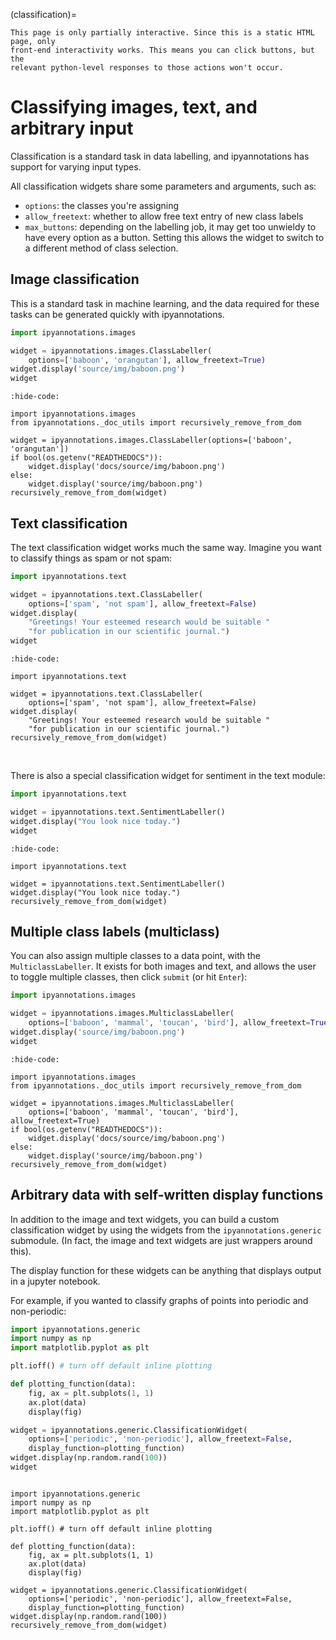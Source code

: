 (classification)=

```{hint}
This page is only partially interactive. Since this is a static HTML page, only
front-end interactivity works. This means you can click buttons, but the
relevant python-level responses to those actions won't occur.
```

# Classifying images, text, and arbitrary input

Classification is a standard task in data labelling, and ipyannotations has
support for varying input types.

All classification widgets share some parameters and arguments, such as:

- `options`: the classes you're assigning
- `allow_freetext`: whether to allow free text entry of new class labels
- `max_buttons`: depending on the labelling job, it may get too unwieldy to
  have every option as a button. Setting this allows the widget to switch to a
  different method of class selection.


## Image classification

This is a standard task in machine learning, and the data required for these
tasks can be generated quickly with ipyannotations.

```python
import ipyannotations.images

widget = ipyannotations.images.ClassLabeller(
    options=['baboon', 'orangutan'], allow_freetext=True)
widget.display('source/img/baboon.png')
widget
```

```{jupyter-execute}
:hide-code:

import ipyannotations.images
from ipyannotations._doc_utils import recursively_remove_from_dom

widget = ipyannotations.images.ClassLabeller(options=['baboon', 'orangutan'])
if bool(os.getenv("READTHEDOCS")):
    widget.display('docs/source/img/baboon.png')
else:
    widget.display('source/img/baboon.png')
recursively_remove_from_dom(widget)
```


## Text classification

The text classification widget works much the same way. Imagine you want to
classify things as spam or not spam:

```python
import ipyannotations.text

widget = ipyannotations.text.ClassLabeller(
    options=['spam', 'not spam'], allow_freetext=False)
widget.display(
    "Greetings! Your esteemed research would be suitable "
    "for publication in our scientific journal.")
widget
```

```{jupyter-execute}
:hide-code:

import ipyannotations.text

widget = ipyannotations.text.ClassLabeller(
    options=['spam', 'not spam'], allow_freetext=False)
widget.display(
    "Greetings! Your esteemed research would be suitable "
    "for publication in our scientific journal.")
recursively_remove_from_dom(widget)
```

<br/>

There is also a special classification widget for sentiment in the text module:

```python
import ipyannotations.text

widget = ipyannotations.text.SentimentLabeller()
widget.display("You look nice today.")
widget
```

```{jupyter-execute}
:hide-code:

import ipyannotations.text

widget = ipyannotations.text.SentimentLabeller()
widget.display("You look nice today.")
recursively_remove_from_dom(widget)
```


## Multiple class labels (multiclass)

You can also assign multiple classes to a data point, with the
`MulticlassLabeller`. It exists for both images and text, and allows the user
to toggle multiple classes, then click `submit` (or hit `Enter`):

```python
import ipyannotations.images

widget = ipyannotations.images.MulticlassLabeller(
    options=['baboon', 'mammal', 'toucan', 'bird'], allow_freetext=True)
widget.display('source/img/baboon.png')
widget
```

```{jupyter-execute}
:hide-code:

import ipyannotations.images
from ipyannotations._doc_utils import recursively_remove_from_dom

widget = ipyannotations.images.MulticlassLabeller(
    options=['baboon', 'mammal', 'toucan', 'bird'], allow_freetext=True)
if bool(os.getenv("READTHEDOCS")):
    widget.display('docs/source/img/baboon.png')
else:
    widget.display('source/img/baboon.png')
recursively_remove_from_dom(widget)
```

## Arbitrary data with self-written display functions

In addition to the image and text widgets, you can build a custom
classification widget by using the widgets from the `ipyannotations.generic`
submodule. (In fact, the image and text widgets are just wrappers around this).

The display function for these widgets can be anything that displays output in
a jupyter notebook.

For example, if you wanted to classify graphs of points into periodic and
non-periodic:

```python
import ipyannotations.generic
import numpy as np
import matplotlib.pyplot as plt

plt.ioff() # turn off default inline plotting

def plotting_function(data):
    fig, ax = plt.subplots(1, 1)
    ax.plot(data)
    display(fig)

widget = ipyannotations.generic.ClassificationWidget(
    options=['periodic', 'non-periodic'], allow_freetext=False,
    display_function=plotting_function)
widget.display(np.random.rand(100))
widget
```

```{jupyter-execute}

import ipyannotations.generic
import numpy as np
import matplotlib.pyplot as plt

plt.ioff() # turn off default inline plotting

def plotting_function(data):
    fig, ax = plt.subplots(1, 1)
    ax.plot(data)
    display(fig)

widget = ipyannotations.generic.ClassificationWidget(
    options=['periodic', 'non-periodic'], allow_freetext=False,
    display_function=plotting_function)
widget.display(np.random.rand(100))
recursively_remove_from_dom(widget)
```
